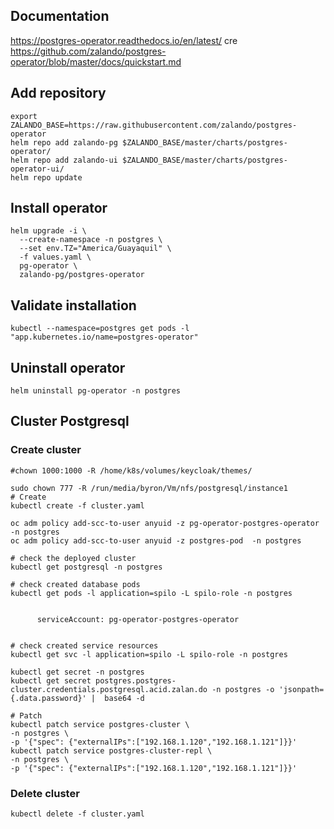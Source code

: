 ## Documentation

https://postgres-operator.readthedocs.io/en/latest/
cre
https://github.com/zalando/postgres-operator/blob/master/docs/quickstart.md

## Add repository

```shell
export ZALANDO_BASE=https://raw.githubusercontent.com/zalando/postgres-operator
helm repo add zalando-pg $ZALANDO_BASE/master/charts/postgres-operator/
helm repo add zalando-ui $ZALANDO_BASE/master/charts/postgres-operator-ui/
helm repo update
```

## Install operator

```shell
helm upgrade -i \
  --create-namespace -n postgres \
  --set env.TZ="America/Guayaquil" \
  -f values.yaml \
  pg-operator \
  zalando-pg/postgres-operator
```

## Validate installation

```shell
kubectl --namespace=postgres get pods -l "app.kubernetes.io/name=postgres-operator"
```

## Uninstall operator

```shell
helm uninstall pg-operator -n postgres
```

## Cluster Postgresql

### Create cluster

```shell
#chown 1000:1000 -R /home/k8s/volumes/keycloak/themes/

sudo chown 777 -R /run/media/byron/Vm/nfs/postgresql/instance1
# Create
kubectl create -f cluster.yaml

oc adm policy add-scc-to-user anyuid -z pg-operator-postgres-operator  -n postgres
oc adm policy add-scc-to-user anyuid -z postgres-pod  -n postgres

# check the deployed cluster
kubectl get postgresql -n postgres

# check created database pods
kubectl get pods -l application=spilo -L spilo-role -n postgres


      serviceAccount: pg-operator-postgres-operator


# check created service resources
kubectl get svc -l application=spilo -L spilo-role -n postgres

kubectl get secret -n postgres
kubectl get secret postgres.postgres-cluster.credentials.postgresql.acid.zalan.do -n postgres -o 'jsonpath={.data.password}' |  base64 -d

# Patch
kubectl patch service postgres-cluster \
-n postgres \
-p '{"spec": {"externalIPs":["192.168.1.120","192.168.1.121"]}}'
kubectl patch service postgres-cluster-repl \
-n postgres \
-p '{"spec": {"externalIPs":["192.168.1.120","192.168.1.121"]}}'
```

### Delete cluster

```shell
kubectl delete -f cluster.yaml
```
